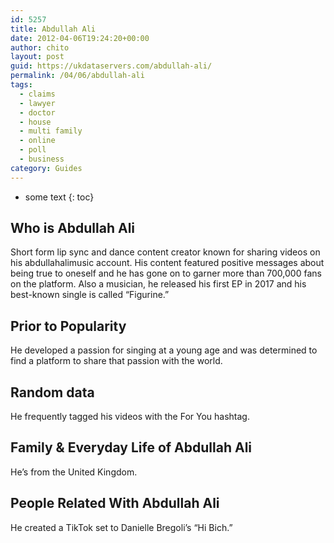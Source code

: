 ```yaml
---
id: 5257
title: Abdullah Ali
date: 2012-04-06T19:24:20+00:00
author: chito
layout: post
guid: https://ukdataservers.com/abdullah-ali/
permalink: /04/06/abdullah-ali
tags:
  - claims
  - lawyer
  - doctor
  - house
  - multi family
  - online
  - poll
  - business
category: Guides
---
```


* some text
{: toc}
          
          
## Who is  Abdullah Ali
                  
                  
                  
Short form lip sync and dance content creator known for sharing videos on his abdullahalimusic account. His content featured positive messages about being true to oneself and he has gone on to garner more than 700,000 fans on the platform. Also a musician, he released his first EP in 2017 and his best-known single is called &#8220;Figurine.&#8221; 
                  
                
                
                
## Prior to Popularity 
                  
                  
                  
He developed a passion for singing at a young age and was determined to find a platform to share that passion with the world.
                  
                
                
                
## Random data 
                  
                  
                  
He frequently tagged his videos with the For You hashtag. 
                  
                
                
                
## Family & Everyday Life of Abdullah Ali
                  
                  
                  
He&#8217;s from the United Kingdom. 
                  
                
                
                
## People Related With  Abdullah Ali
                  
                  
                  
He created a TikTok set to Danielle Bregoli&#8217;s &#8220;Hi Bich.&#8221;
                  
                
              
            
          
          
          
    
    
  
